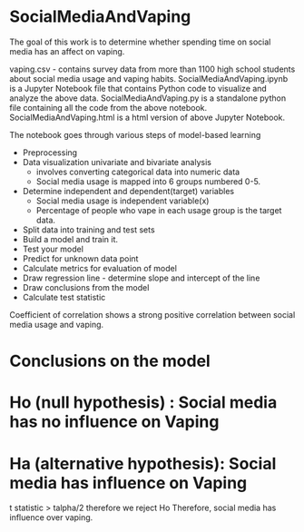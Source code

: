 # SocialMediaAndVaping

The goal of this work is to determine whether spending time on social media has an affect on vaping.

vaping.csv - contains survey data from more than 1100 high school students about social media usage and vaping habits.
SocialMediaAndVaping.ipynb is a Jupyter Notebook file that contains Python code to visualize and analyze the above data.
SocialMediaAndVaping.py is a standalone python file containing all the code from the above notebook.
SocialMediaAndVaping.html is a html version of above Jupyter Notebook.

The notebook goes through various steps of model-based learning
- Preprocessing 
- Data visualization univariate and bivariate analysis
  - involves converting categorical data into numeric data
  - Social media usage is mapped into 6 groups numbered 0-5.
- Determine independent and dependent(target) variables
  - Social media usage is independent variable(x)
  - Percentage of people who vape in each usage group is the target data.
- Split data into training and test sets
- Build a model and train it.
- Test your model
- Predict for unknown data point
- Calculate metrics for evaluation of model
- Draw regression line - determine slope and intercept of the line
- Draw conclusions from the model
- Calculate test statistic

Coefficient of correlation shows a strong positive correlation between social media usage and vaping.
# Conclusions on the model
# Ho (null hypothesis) : Social media has no influence on Vaping
# Ha (alternative hypothesis): Social media has influence on Vaping

t statistic > talpha/2 therefore we reject Ho 
Therefore, social media has influence over vaping. 

